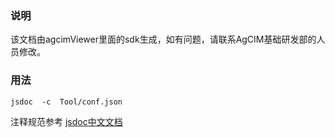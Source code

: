 ###  说明 ###

该文档由agcimViewer里面的sdk生成，如有问题，请联系AgCIM基础研发部的人员修改。


###  用法 ###

```
jsdoc  -c  Tool/conf.json
```
注释规范参考 [jsdoc中文文档](https://www.html.cn/doc/jsdoc/index.html) 


